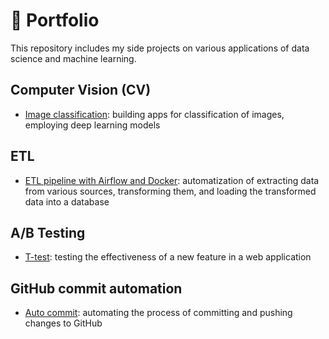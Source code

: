 # :rocket: Portfolio

This repository includes my side projects on various applications of data science and machine learning.

## Computer Vision (CV)

- [Image classification](computer-vision/image-classification/): building apps for classification of images, employing deep learning models

## ETL

- [ETL pipeline with Airflow and Docker](etl/airflow-docker): automatization of extracting data from various sources, transforming them, and loading the transformed data into a database

## A/B Testing

- [T-test](ab-test/t-test): testing the effectiveness of a new feature in a web application

## GitHub commit automation

- [Auto commit](auto-commit): automating the process of committing and pushing changes to GitHub
